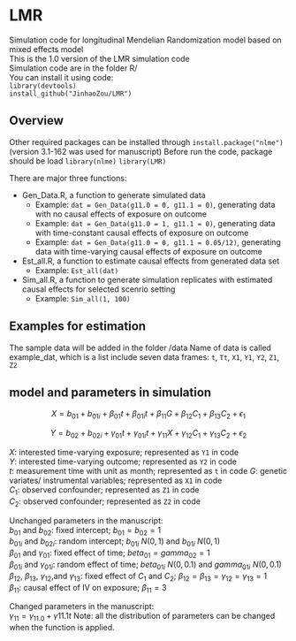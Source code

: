 # LMR
Simulation code for longitudinal Mendelian Randomization model based on mixed effects model        
This is the 1.0 version of the LMR simulation code          
Simulation code are in the folder R/            
You can install it using code:         
`library(devtools)`     
`install_github("JinhaoZou/LMR")`  

## Overview
Other required packages can be installed through
`install.package("nlme")` (version 3.1-162 was used for manuscript)
Before run the code, package should be load
`library(nlme)`
`library(LMR)`

There are major three functions:
- Gen_Data.R, a function to generate simulated data
    - Example: `dat = Gen_Data(g11.0 = 0, g11.1 = 0)`, generating data with no causal effects of exposure on outcome
    - Example: `dat = Gen_Data(g11.0 = 1, g11.1 = 0)`, generating data with time-constant causal effects of exposure on outcome
    - Example: `dat = Gen_Data(g11.0 = 0, g11.1 = 0.05/12)`, generating data with time-varying causal effects of exposure on outcome
- Est_all.R, a function to estimate causal effects from generated data set
    - Example: `Est_all(dat)`
- Sim_all.R, a function to generate simulation replicates with estimated causal effects for selected scenrio setting
    - Example: `Sim_all(1, 100)`

## Examples for estimation
The sample data will be added in the folder /data
Name of data is called example_dat, which is a list include seven data frames: `t`, `Tt`, `X1`, `Y1`, `Y2`, `Z1`, `Z2`


## model and parameters in simulation 
```math
X = b_{01} + b_{01i} + \beta_{01}t + \beta_{01i}t+ \beta_{11}G + \beta_{12}C_1 + \beta_{13}C_2 + \epsilon_1
```    
```math
Y = b_{02} + b_{02i} + \gamma_{01}t + \gamma_{01i}t + \gamma_{11}X + \gamma_{12}C_1 + \gamma_{13}C_2 + \epsilon_2
```
$X$: interested time-varying exposure; represented as `Y1` in code  
$Y$: interested time-varying outcome; represented as `Y2` in code  
$t$: measurement time with unit as month; represented as `t` in code
$G$: genetic variates/ instrumental variables; represented as `X1` in code         
$C_1$: observed confounder; represented as `Z1` in code       
$C_2$: observed confounder; represented as `Z2` in code      

Unchanged parameters in the manuscript:         
$b_{01}$ and $b_{02}$: fixed intercept; $b_{01} = b_{02} = 1$   
$b_{01i}$ and $b_{02i}$: random intercept; $b_{01i} ~ N(0,1)$ and $b_{01i} ~ N(0,1)$       
$\beta_{01}$ and $\gamma_{01}$: fixed effect of time; $beta_{01} = gamma_{02} = 1$  
$\beta_{01i}$ and $\gamma_{01i}$: random effect of time; $beta_{01i} ~ N(0,0.1)$ and $gamma_{01i} ~ N(0,0.1)$     
$\beta_{12}$, $\beta_{13}$, $\gamma_{12}$,and $\gamma_{13}$: fixed effect of $C_1$ and $C_2$; $\beta_{12} = \beta_{13} = \gamma_{12} = \gamma_{13} = 1$      
$\beta_{11}$: causal effect of IV on exposure; $\beta_{11} = 3$

Changed parameters in the manuscript:  
$\gamma_{11} = \gamma_{11.0} + \gamma{11.1}t$ 
Note: all the distribution of parameters can be changed when the function is applied. 















